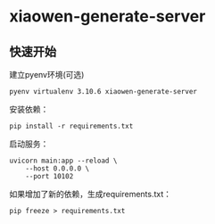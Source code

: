 # xiaowen-generate-server

## 快速开始

建立pyenv环境(可选)

```shell
pyenv virtualenv 3.10.6 xiaowen-generate-server
```

安装依赖：

```shell
pip install -r requirements.txt
```

启动服务：

```shell
uvicorn main:app --reload \
    --host 0.0.0.0 \
    --port 10102
```

如果增加了新的依赖，生成requirements.txt：

```shell
pip freeze > requirements.txt
```
